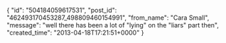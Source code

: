  {
   "id": "504184059617531",
   "post_id": "462493170453287_498809460154991",
   "from_name": "Cara Small",
   "message": "well there has been a lot of \"lying\" on the \"liars\" part then",
   "created_time": "2013-04-18T17:21:51+0000"
 }
